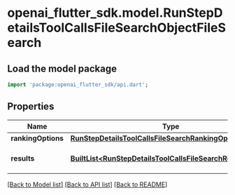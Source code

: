# openai_flutter_sdk.model.RunStepDetailsToolCallsFileSearchObjectFileSearch

## Load the model package
```dart
import 'package:openai_flutter_sdk/api.dart';
```

## Properties
Name | Type | Description | Notes
------------ | ------------- | ------------- | -------------
**rankingOptions** | [**RunStepDetailsToolCallsFileSearchRankingOptionsObject**](RunStepDetailsToolCallsFileSearchRankingOptionsObject.md) |  | [optional] 
**results** | [**BuiltList&lt;RunStepDetailsToolCallsFileSearchResultObject&gt;**](RunStepDetailsToolCallsFileSearchResultObject.md) | The results of the file search. | [optional] 

[[Back to Model list]](../README.md#documentation-for-models) [[Back to API list]](../README.md#documentation-for-api-endpoints) [[Back to README]](../README.md)


